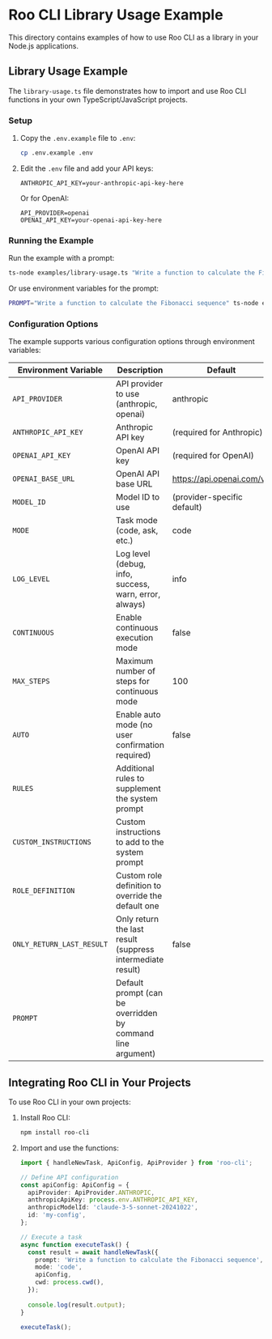 # Roo CLI Library Usage Example

This directory contains examples of how to use Roo CLI as a library in your Node.js applications.

## Library Usage Example

The `library-usage.ts` file demonstrates how to import and use Roo CLI functions in your own TypeScript/JavaScript projects.

### Setup

1. Copy the `.env.example` file to `.env`:
   ```bash
   cp .env.example .env
   ```

2. Edit the `.env` file and add your API keys:
   ```
   ANTHROPIC_API_KEY=your-anthropic-api-key-here
   ```
   
   Or for OpenAI:
   ```
   API_PROVIDER=openai
   OPENAI_API_KEY=your-openai-api-key-here
   ```

### Running the Example

Run the example with a prompt:

```bash
ts-node examples/library-usage.ts "Write a function to calculate the Fibonacci sequence"
```

Or use environment variables for the prompt:

```bash
PROMPT="Write a function to calculate the Fibonacci sequence" ts-node examples/library-usage.ts
```

### Configuration Options

The example supports various configuration options through environment variables:

| Environment Variable | Description | Default |
|---------------------|-------------|---------|
| `API_PROVIDER` | API provider to use (anthropic, openai) | anthropic |
| `ANTHROPIC_API_KEY` | Anthropic API key | (required for Anthropic) |
| `OPENAI_API_KEY` | OpenAI API key | (required for OpenAI) |
| `OPENAI_BASE_URL` | OpenAI API base URL | https://api.openai.com/v1 |
| `MODEL_ID` | Model ID to use | (provider-specific default) |
| `MODE` | Task mode (code, ask, etc.) | code |
| `LOG_LEVEL` | Log level (debug, info, success, warn, error, always) | info |
| `CONTINUOUS` | Enable continuous execution mode | false |
| `MAX_STEPS` | Maximum number of steps for continuous mode | 100 |
| `AUTO` | Enable auto mode (no user confirmation required) | false |
| `RULES` | Additional rules to supplement the system prompt | |
| `CUSTOM_INSTRUCTIONS` | Custom instructions to add to the system prompt | |
| `ROLE_DEFINITION` | Custom role definition to override the default one | |
| `ONLY_RETURN_LAST_RESULT` | Only return the last result (suppress intermediate result) | false |
| `PROMPT` | Default prompt (can be overridden by command line argument) | |

## Integrating Roo CLI in Your Projects

To use Roo CLI in your own projects:

1. Install Roo CLI:
   ```bash
   npm install roo-cli
   ```

2. Import and use the functions:
   ```typescript
   import { handleNewTask, ApiConfig, ApiProvider } from 'roo-cli';
   
   // Define API configuration
   const apiConfig: ApiConfig = {
     apiProvider: ApiProvider.ANTHROPIC,
     anthropicApiKey: process.env.ANTHROPIC_API_KEY,
     anthropicModelId: 'claude-3-5-sonnet-20241022',
     id: 'my-config',
   };
   
   // Execute a task
   async function executeTask() {
     const result = await handleNewTask({
       prompt: 'Write a function to calculate the Fibonacci sequence',
       mode: 'code',
       apiConfig,
       cwd: process.cwd(),
     });
     
     console.log(result.output);
   }
   
   executeTask();
   ```
